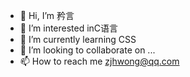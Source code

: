 - 👋 Hi, I’m 矜言
- 👀 I’m interested inC语言
- 🌱 I’m currently learning CSS
- 💞️ I’m looking to collaborate on ...
- 📫 How to reach me zjhwong@qq.com

<!---
jinyan-hub/jinyan-hub is a ✨ special ✨ repository because its `README.md` (this file) appears on your GitHub profile.
You can click the Preview link to take a look at your changes.
--->
